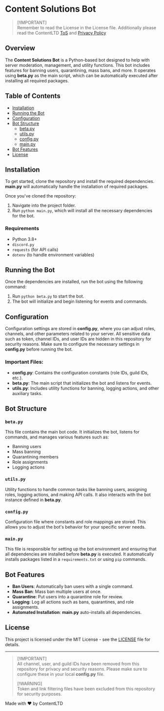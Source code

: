 # Content Solutions Bot
>
> [!IMPORTANT]\
> Remember to read the License in the License file. Additionally please read the ContentLTD [ToS](https://contentltd.net) and [Privacy Policy](https://contentltd.net/privacy)
>
> 
## Overview
The **Content Solutions Bot** is a Python-based bot designed to help with server moderation, management, and utility functions. This bot includes features for banning users, quarantining, mass bans, and more. It operates using **beta.py** as the main script, which can be automatically executed after installing all required packages.

## Table of Contents
- [Installation](#installation)
- [Running the Bot](#running-the-bot)
- [Configuration](#configuration)
- [Bot Structure](#bot-structure)
  - [beta.py](#betapy)
  - [utils.py](#utilspy)
  - [config.py](#configpy)
  - [main.py](#mainpy)
- [Bot Features](#bot-features)
- [License](#license)

## Installation

To get started, clone the repository and install the required dependencies. **main.py** will automatically handle the installation of required packages.

Once you've cloned the repository:

1. Navigate into the project folder.
2. Run `python main.py`, which will install all the necessary dependencies for the bot.

### Requirements
- Python 3.8+
- `discord.py`
- `requests` (for API calls)
- `dotenv` (to handle environment variables)

## Running the Bot

Once the dependencies are installed, run the bot using the following command:

1. Run `python beta.py` to start the bot.
2. The bot will initialize and begin listening for events and commands.

## Configuration

Configuration settings are stored in **config.py**, where you can adjust roles, channels, and other parameters related to your server. All sensitive data such as token, channel IDs, and user IDs are hidden in this repository for security reasons. Make sure to configure the necessary settings in **config.py** before running the bot.

### Important Files:
- **config.py**: Contains the configuration constants (role IDs, guild IDs, etc.).
- **beta.py**: The main script that initializes the bot and listens for events.
- **utils.py**: Includes utility functions for banning, logging actions, and other auxiliary tasks.

## Bot Structure

### `beta.py`
This file contains the main bot code. It initializes the bot, listens for commands, and manages various features such as:
- Banning users
- Mass banning
- Quarantining members
- Role assignments
- Logging actions

### `utils.py`
Utility functions to handle common tasks like banning users, assigning roles, logging actions, and making API calls. It also interacts with the bot instance defined in **beta.py**.

### `config.py`
Configuration file where constants and role mappings are stored. This allows you to adjust the bot's behavior for your specific server needs.

### `main.py`
This file is responsible for setting up the bot environment and ensuring that all dependencies are installed before **beta.py** is executed. It automatically installs packages listed in a `requirements.txt` or using `pip` commands.

## Bot Features

- **Ban Users**: Automatically ban users with a single command.
- **Mass Ban**: Mass ban multiple users at once.
- **Quarantine**: Put users into a quarantine role for review.
- **Logging**: Log all actions such as bans, quarantines, and role assignments.
- **Automated Installation**: **main.py** auto-installs all dependencies.

## License

This project is licensed under the MIT License - see the [LICENSE](LICENSE) file for details.

---

> [!IMPORTANT]\
> All channel, user, and guild IDs have been removed from this repository for privacy and security reasons. Please make sure to configure these in your local **config.py** file.
>
> [!WARNING]\
> Token and link filtering files have been excluded from this repository for security purposes.

Made with ❤️ by ContentLTD
